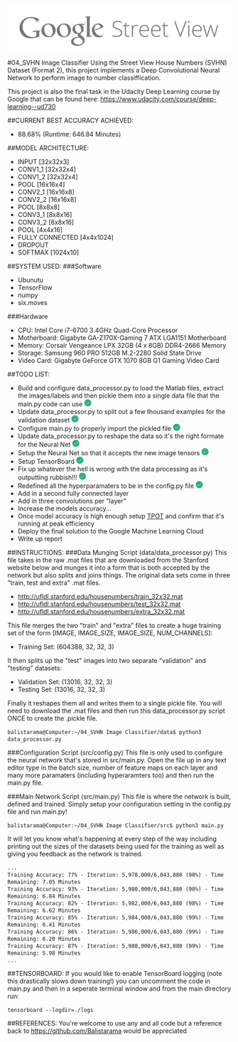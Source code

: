 <div align="center">
  <img src="https://github.com/Balistarama/04_SVHN-Image-Classifier/blob/master/images/Google%20Street%20View.png?raw=true"><br>
</div>

#04_SVHN Image Classifier
Using the Street View House Numbers (SVHN) Dataset (Format 2), this project implements a 
Deep Convolutional Neural Network to perform image to number classiffication.

This project is also the final task in the Udacity Deep Learning course by Google 
that can be found here: https://www.udacity.com/course/deep-learning--ud730

##CURRENT BEST ACCURACY ACHIEVED:
- 88.68% (Runtime: 646.84 Minutes)

##MODEL ARCHITECTURE:
- INPUT [32x32x3]
- CONV1_1 [32x32x4]
- CONV1_2 [32x32x4]
- POOL [16x16x4]
- CONV2_1 [16x16x8]
- CONV2_2 [16x16x8]
- POOL [8x8x8]
- CONV3_1 [8x8x16]
- CONV3_2 [8x8x16]
- POOL [4x4x16]
- FULLY CONNECTED [4x4x1024]
- DROPOUT
- SOFTMAX [1024x10]

##SYSTEM USED:
###Software
- Ubunutu
- TensorFlow
- numpy
- six.moves

###Hardware
- CPU: Intel Core i7-6700 3.4GHz Quad-Core Processor
- Motherboard: Gigabyte GA-Z170X-Gaming 7 ATX LGA1151 Motherboard
- Memory: Corsair Vengeance LPX 32GB (4 x 8GB) DDR4-2666 Memory
- Storage: Samsung 960 PRO 512GB M.2-2280 Solid State Drive
- Video Card: Gigabyte GeForce GTX 1070 8GB G1 Gaming Video Card

##TODO LIST:
- Build and configure data_processor.py to load the Matlab files, extract the 
images/labels and then pickle them into a single data file that the main.py 
code can use <img src="https://github.com/Balistarama/04_SVHN-Image-Classifier/blob/master/images/tick.png?raw=true">
- Update data_processor.py to split out a few thousand examples for the validation dataset <img src="https://github.com/Balistarama/04_SVHN-Image-Classifier/blob/master/images/tick.png?raw=true">
- Configure main.py to properly import the pickled file <img src="https://github.com/Balistarama/04_SVHN-Image-Classifier/blob/master/images/tick.png?raw=true">
- Update data_processor.py to reshape the data so it's the right formate for the Neural Net <img src="https://github.com/Balistarama/04_SVHN-Image-Classifier/blob/master/images/tick.png?raw=true">
- Setup the Neural Net so that it accepts the new image tensors <img src="https://github.com/Balistarama/04_SVHN-Image-Classifier/blob/master/images/tick.png?raw=true">
- Setup TensorBoard <img src="https://github.com/Balistarama/04_SVHN-Image-Classifier/blob/master/images/tick.png?raw=true">
- Fix up whatever the hell is wrong with the data processing as it's outputting rubbish!!! <img src="https://github.com/Balistarama/04_SVHN-Image-Classifier/blob/master/images/tick.png?raw=true">
- Redefined all the hyperparamaters to be in the config.py file <img src="https://github.com/Balistarama/04_SVHN-Image-Classifier/blob/master/images/tick.png?raw=true">
- Add in a second fully connected layer
- Add in three convolutions per "layer"
- Increase the models accuracy...
- Once model accuracy is high enough setup [TPOT](https://github.com/rhiever/tpot) and confirm that it's running at peak efficiency
- Deploy the final solution to the Google Machine Learning Cloud
- Write up report

##INSTRUCTIONS:
###Data Munging Script (data/data_processor.py)
This file takes in the raw .mat files that are downloaded from the Stanford website below and munges it into a form that is both accepted by the network but also splits and joins things. The original data sets come in three "train, test and extra" .mat files.
- http://ufldl.stanford.edu/housenumbers/train_32x32.mat
- http://ufldl.stanford.edu/housenumbers/test_32x32.mat
- http://ufldl.stanford.edu/housenumbers/extra_32x32.mat

This file merges the two "train" and "extra" files to create a huge training set of the form [IMAGE, IMAGE_SIZE, IMAGE_SIZE, NUM_CHANNELS]:

- Training Set: (604388, 32, 32, 3)

It then splits up the "test" images into two separate "validation" and "testing" datasets:

- Validation Set: (13016, 32, 32, 3)
- Testing Set: (13016, 32, 32, 3)

Finally it reshapes them all and writes them to a single pickle file. You will need to download the .mat files and then run this data_processor.py script ONCE to create the .pickle file.
```
balistarama@Computer:~/04_SVHN Image Classifier/data$ python3 data_processor.py
```

###Configuration Script (src/config.py)
This file is only used to configure the neural network that's stored in src/main.py. Open the file up in any text editor type in the batch size, number of feature maps on each layer and many more paramaters (including hyperaramters too) and then run the main.py file.

###Main Network Script (src/main.py)
This file is where the network is built, defined and trained. Simply setup your configuration setting in the config.py file and run main.py!
```
balistarama@Computer:~/04_SVHN Image Classifier/src$ python3 main.py
```
It will let you know what's happening at every step of the way including printing out the sizes of the datasets being used for the training as well as giving you feedback as the network is trained.
```
...
Training Accuracy: 77% - Iteration: 5,978,000/6,043,880 (98%) - Time Remaining: 7.05 Minutes
Training Accuracy: 93% - Iteration: 5,980,000/6,043,880 (98%) - Time Remaining: 6.84 Minutes
Training Accuracy: 82% - Iteration: 5,982,000/6,043,880 (98%) - Time Remaining: 6.62 Minutes
Training Accuracy: 85% - Iteration: 5,984,000/6,043,880 (99%) - Time Remaining: 6.41 Minutes
Training Accuracy: 86% - Iteration: 5,986,000/6,043,880 (99%) - Time Remaining: 6.20 Minutes
Training Accuracy: 87% - Iteration: 5,988,000/6,043,880 (99%) - Time Remaining: 5.98 Minutes
...
```

##TENSORBOARD:
If you would like to enable TensorBoard logging (note this drastically slows down training!) you can uncomment the code in main.py and then in a seperate terminal window and from the main directory run:
```
tensorboard --logdir=./logs
```

##REFERENCES:
You're welcome to use any and all code but a reference back to 
https://github.com/Balistarama would be appreciated
